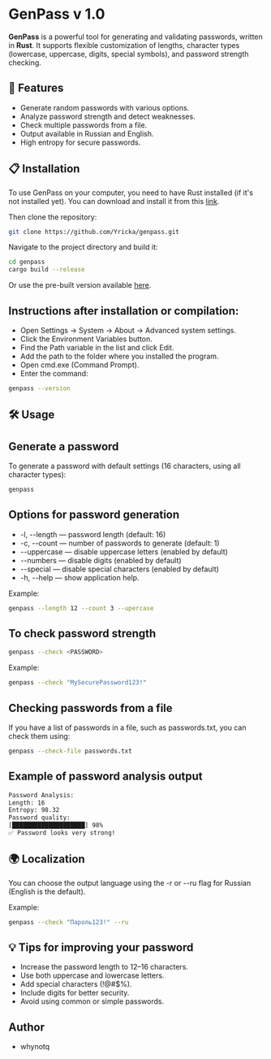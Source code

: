 # GenPass v 1.0

**GenPass** is a powerful tool for generating and validating passwords, written in **Rust**. It supports flexible customization of lengths, character types (lowercase, uppercase, digits, special symbols), and password strength checking.

## 🚀 Features

- Generate random passwords with various options.
- Analyze password strength and detect weaknesses.
- Check multiple passwords from a file.
- Output available in Russian and English.
- High entropy for secure passwords.

## 📋 Installation

To use GenPass on your computer, you need to have Rust installed (if it's not installed yet). You can download and install it from this [link](https://www.rust-lang.org/tools/install).

Then clone the repository:

```bash
git clone https://github.com/Yricka/genpass.git
```

Navigate to the project directory and build it:

```bash
cd genpass
cargo build --release
```

Or use the pre-built version available [here](https://github.com/Yricka/genpass/releases).

## Instructions after installation or compilation:
- Open Settings → System → About → Advanced system settings.
- Click the Environment Variables button.
- Find the Path variable in the list and click Edit.
- Add the path to the folder where you installed the program.
- Open cmd.exe (Command Prompt).
- Enter the command:
```bash
genpass --version
```

## 🛠️ Usage
## Generate a password
To generate a password with default settings (16 characters, using all character types):
```bash
genpass
```

## Options for password generation

- -l, --length <N> — password length (default: 16)
- -c, --count <N> — number of passwords to generate (default: 1)
- --uppercase — disable uppercase letters (enabled by default)
- --numbers — disable digits (enabled by default)
- --special — disable special characters (enabled by default)
- -h, --help — show application help.

Example:
```bash
genpass --length 12 --count 3 --upercase
```

## To check password strength
```bash
genpass --check <PASSWORD>
```

Example:
```bash
genpass --check "MySecurePassword123!"
```

## Checking passwords from a file
If you have a list of passwords in a file, such as passwords.txt, you can check them using:
```bash 
genpass --check-file passwords.txt
```

## Example of password analysis output
```bash 
Password Analysis:
Length: 16
Entropy: 98.32
Password quality:
[████████████████████] 98%
✅ Password looks very strong!
```

## 🌍 Localization
You can choose the output language using the -r or --ru flag for Russian (English is the default).

Example:
```bash
genpass --check "Пароль123!" --ru
```

## 💡 Tips for improving your password
- Increase the password length to 12–16 characters.
- Use both uppercase and lowercase letters.
- Add special characters (!@#$%).
- Include digits for better security.
- Avoid using common or simple passwords.

## Author
- whynotq